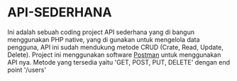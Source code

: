# API-SEDERHANA
Ini adalah sebuah coding project API sederhana yang di bangun menggunakan PHP native, yang di gunakan untuk mengelola data pengguna, API ini sudah mendukung metode CRUD (Crate, Read, Update, Delete).
Project ini menggunakan software [Postman](https://www.postman.com) untuk menggunakan API nya. Metode yang tersedia yaitu 'GET, POST, PUT, DELETE' dengan end point '/users'

